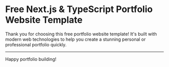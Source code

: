 # Free Next.js & TypeScript Portfolio Website Template

Thank you for choosing this free portfolio website template! It's built with modern web technologies to help you create a stunning personal or professional portfolio quickly.

---

Happy portfolio building!
